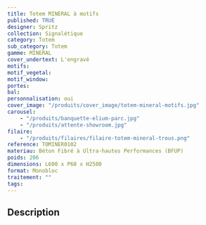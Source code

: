 ```yaml
---
title: Totem MINERAL à motifs
published: TRUE
designer: Spritz
collection: Signalétique
category: Totem
sub_category: Totem
gamme: MINERAL
cover_undertext: L'engravé
motifs:
motif_vegetal:
motif_window:
portes:
bal:
personnalisation: oui
cover_image: "/produits/cover_image/totem-mineral-motifs.jpg"
carousel:
    - "/produits/banquette-elium-parc.jpg"
    - "/produits/attente-showroom.jpg"
filaire:
    - "/produits/filaires/filaire-totem-mineral-trous.png"
reference: TOMINER0102
materiau: Béton Fibré à Ultra-hautes Performances (BFUP)
poids: 206
dimensions: L600 x P60 x H2500
format: Monobloc
traitement: ""
tags:
---
```


## Description
